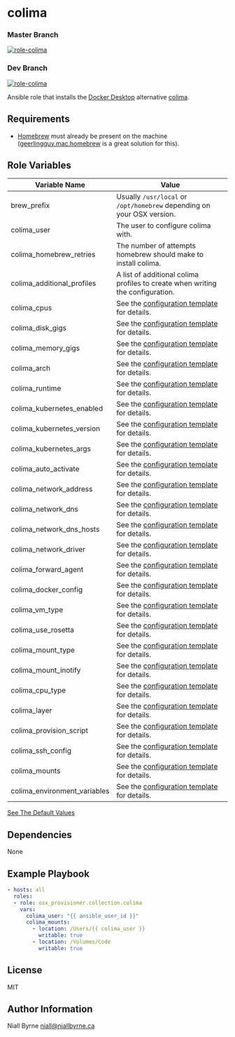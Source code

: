 # colima

### Master Branch
[![role-colima](https://github.com/osx-provisioner/collection/actions/workflows/workflow-colima-push.yml/badge.svg?branch=master)](https://github.com/osx-provisioner/collection/actions/workflows/workflow-colima-push.yml)

### Dev Branch
[![role-colima](https://github.com/osx-provisioner/collection/actions/workflows/workflow-colima-push.yml/badge.svg?branch=dev)](https://github.com/osx-provisioner/collection/actions/workflows/workflow-colima-push.yml)

Ansible role that installs the [Docker Desktop](https://www.docker.com/products/docker-desktop/) alternative [colima](https://github.com/abiosoft/colima).

Requirements
------------

- [Homebrew](https://brew.sh/) must already be present on the machine ([geerlingguy.mac.homebrew](https://github.com/geerlingguy/ansible-collection-mac) is a great solution for this).

Role Variables
--------------

| Variable Name                | Value                                                                          |
|------------------------------|--------------------------------------------------------------------------------|
| brew_prefix                  | Usually `/usr/local` or `/opt/homebrew` depending on your OSX version.         |
| colima_user                  | The user to configure colima with.                                             |
| colima_homebrew_retries      | The number of attempts homebrew should make to install colima.                 |
| colima_additional_profiles   | A list of additional colima profiles to create when writing the configuration. |
| colima_cpus                  | See the [configuration template](./templates/colima.yaml.j2) for details.      |
| colima_disk_gigs             | See the [configuration template](./templates/colima.yaml.j2) for details.      |
| colima_memory_gigs           | See the [configuration template](./templates/colima.yaml.j2) for details.      |
| colima_arch                  | See the [configuration template](./templates/colima.yaml.j2) for details.      |
| colima_runtime               | See the [configuration template](./templates/colima.yaml.j2) for details.      |
| colima_kubernetes_enabled    | See the [configuration template](./templates/colima.yaml.j2) for details.      |
| colima_kubernetes_version    | See the [configuration template](./templates/colima.yaml.j2) for details.      |
| colima_kubernetes_args       | See the [configuration template](./templates/colima.yaml.j2) for details.      |
| colima_auto_activate         | See the [configuration template](./templates/colima.yaml.j2) for details.      |
| colima_network_address       | See the [configuration template](./templates/colima.yaml.j2) for details.      |
| colima_network_dns           | See the [configuration template](./templates/colima.yaml.j2) for details.      |
| colima_network_dns_hosts     | See the [configuration template](./templates/colima.yaml.j2) for details.      |
| colima_network_driver        | See the [configuration template](./templates/colima.yaml.j2) for details.      |
| colima_forward_agent         | See the [configuration template](./templates/colima.yaml.j2) for details.      |
| colima_docker_config         | See the [configuration template](./templates/colima.yaml.j2) for details.      |
| colima_vm_type               | See the [configuration template](./templates/colima.yaml.j2) for details.      |
| colima_use_rosetta           | See the [configuration template](./templates/colima.yaml.j2) for details.      |
| colima_mount_type            | See the [configuration template](./templates/colima.yaml.j2) for details.      |
| colima_mount_inotify         | See the [configuration template](./templates/colima.yaml.j2) for details.      |
| colima_cpu_type              | See the [configuration template](./templates/colima.yaml.j2) for details.      |
| colima_layer                 | See the [configuration template](./templates/colima.yaml.j2) for details.      |
| colima_provision_script      | See the [configuration template](./templates/colima.yaml.j2) for details.      |
| colima_ssh_config            | See the [configuration template](./templates/colima.yaml.j2) for details.      |
| colima_mounts                | See the [configuration template](./templates/colima.yaml.j2) for details.      |
| colima_environment_variables | See the [configuration template](./templates/colima.yaml.j2) for details.      |

[See The Default Values](defaults/main.yml)

Dependencies
------------

None

Example Playbook
----------------

```yaml
- hosts: all
  roles:
  - role: osx_provisioner.collection.colima
    vars:
      colima_user: "{{ ansible_user_id }}"
      colima_mounts:
        - location: /Users/{{ colima_user }}
          writable: true
        - location: /Volumes/Code
          writable: true
```

License
-------

MIT

Author Information
------------------

Niall Byrne <niall@niallbyrne.ca>
